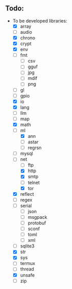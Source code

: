 Todo:
---

- To be developed libraries:
    - [x] array
    - [ ] audio
    - [x] chrono
    - [x] crypt
    - [x] env
    - [ ] fmt
        - [ ] csv
        - [ ] gguf
        - [ ] jpg
        - [ ] mdif
        - [ ] png
    - [ ] gl
    - [ ] gpio
    - [x] io
    - [x] lang
    - [ ] llm
    - [ ] map
    - [x] math
    - [ ] ml
        - [x] ann
        - [ ] astar
        - [ ] regrsn
    - [ ] mysql
    - [ ] net
        - [ ] ftp
        - [x] http
        - [x] smtp
        - [ ] telnet
        - [x] tor
    - [x] reflect
    - [ ] regex
    - [ ] serial
        - [ ] json
        - [ ] msgpack
        - [ ] protobuf
        - [ ] sconf
        - [ ] toml
        - [ ] xml
    - [ ] sqlite3
    - [x] str
    - [x] sys
    - [ ] termux
    - [ ] thread
    - [x] unsafe
    - [ ] zip
